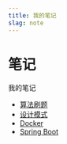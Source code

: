 ```yaml
---
title: 我的笔记
slag: note
---
```


# 笔记

我的笔记

* [算法刷题](/note/algorithmPractice)  
* [设计模式](/note/designPattern)
* [Docker](/note/docker)
* [Spring Boot](/note/springboot)